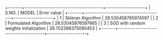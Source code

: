 +-------+----------------------------------------+--------------------+
| S.NO. | MODEL | Error value |
+-------+----------------------------------------+--------------------+
| 1 | Skleran Algorithm | 28.530458765974597 |
| 2 | Formulated Algorithm | 28.53045876597665 |
| 3 | SGD with random weights initialization | 26.702398375090453 |
+-------+----------------------------------------+--------------------+
